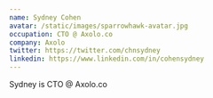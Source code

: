 ```yaml
---
name: Sydney Cohen
avatar: /static/images/sparrowhawk-avatar.jpg
occupation: CTO @ Axolo.co
company: Axolo
twitter: https://twitter.com/chnsydney
linkedin: https://www.linkedin.com/in/cohensydney
---
```


Sydney is CTO @ Axolo.co
